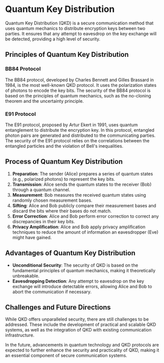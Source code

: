 # Quantum Key Distribution

Quantum Key Distribution (QKD) is a secure communication method that uses quantum mechanics to distribute encryption keys between two parties. It ensures that any attempt to eavesdrop on the key exchange will be detected, providing a high level of security.

## Principles of Quantum Key Distribution

### BB84 Protocol

The BB84 protocol, developed by Charles Bennett and Gilles Brassard in 1984, is the most well-known QKD protocol. It uses the polarization states of photons to encode the key bits. The security of the BB84 protocol is based on the principles of quantum mechanics, such as the no-cloning theorem and the uncertainty principle.

### E91 Protocol

The E91 protocol, proposed by Artur Ekert in 1991, uses quantum entanglement to distribute the encryption key. In this protocol, entangled photon pairs are generated and distributed to the communicating parties. The security of the E91 protocol relies on the correlations between the entangled particles and the violation of Bell's inequalities.

## Process of Quantum Key Distribution

1. **Preparation**: The sender (Alice) prepares a series of quantum states (e.g., polarized photons) to represent the key bits.
2. **Transmission**: Alice sends the quantum states to the receiver (Bob) through a quantum channel.
3. **Measurement**: Bob measures the received quantum states using randomly chosen measurement bases.
4. **Sifting**: Alice and Bob publicly compare their measurement bases and discard the bits where their bases do not match.
5. **Error Correction**: Alice and Bob perform error correction to correct any discrepancies in their key bits.
6. **Privacy Amplification**: Alice and Bob apply privacy amplification techniques to reduce the amount of information an eavesdropper (Eve) might have gained.

## Advantages of Quantum Key Distribution

- **Unconditional Security**: The security of QKD is based on the fundamental principles of quantum mechanics, making it theoretically unbreakable.
- **Eavesdropping Detection**: Any attempt to eavesdrop on the key exchange will introduce detectable errors, allowing Alice and Bob to abort the communication if necessary.

## Challenges and Future Directions

While QKD offers unparalleled security, there are still challenges to be addressed. These include the development of practical and scalable QKD systems, as well as the integration of QKD with existing communication infrastructure.

In the future, advancements in quantum technology and QKD protocols are expected to further enhance the security and practicality of QKD, making it an essential component of secure communication systems.
